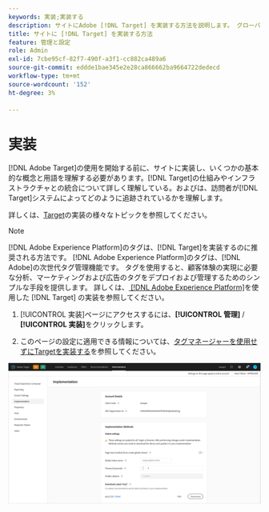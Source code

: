 ```yaml
---
keywords: 実装;実装する
description: サイトにAdobe [!DNL Target] を実装する方法を説明します。 グローバル設定、実装方法（AEP Web SDKまたはat.js）などを設定します。
title: サイトに [!DNL Target] を実装する方法
feature: 管理と設定
role: Admin
exl-id: 7cbe95cf-82f7-490f-a3f1-cc882ca489a6
source-git-commit: eddde1bae345e2e28ca866662ba9664722dedecd
workflow-type: tm+mt
source-wordcount: '152'
ht-degree: 3%

---
```


# 実装

[!DNL Adobe Target]の使用を開始する前に、サイトに実装し、いくつかの基本的な概念と用語を理解する必要があります。[!DNL Target]の仕組みやインフラストラクチャとの統合について詳しく理解している。およびは、訪問者が[!DNL Target]システムによってどのように追跡されているかを理解します。

詳しくは、[Target](/help/c-implementing-target/implementing-target.md)の実装の様々なトピックを参照してください。

>[!NOTE]
>
>[!DNL Adobe Experience Platform]のタグは、[!DNL Target]を実装するのに推奨される方法です。 [!DNL Adobe Experience Platform]のタグは、[!DNL Adobe]の次世代タグ管理機能です。 タグを使用すると、顧客体験の実現に必要な分析、マーケティングおよび広告のタグをデプロイおよび管理するためのシンプルな手段を提供します。 詳しくは、[ [!DNL Adobe Experience Platform]](/help/c-implementing-target/c-implementing-target-for-client-side-web/how-to-deployatjs/cmp-implementing-target-using-adobe-launch.md)を使用した [!DNL Target] の実装を参照してください。

1. [!UICONTROL 実装]ページにアクセスするには、**[!UICONTROL 管理]** / **[!UICONTROL 実装]**&#x200B;をクリックします。

1. このページの設定に適用できる情報については、[タグマネージャーを使用せずにTargetを実装する](/help/c-implementing-target/c-implementing-target-for-client-side-web/how-to-deployatjs/implementing-target-without-a-tag-manager.md)を参照してください。

![実装ページ](/help/administrating-target/assets/implementation.png)
